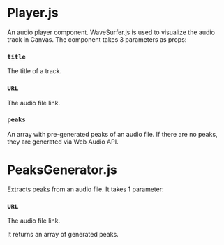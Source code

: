 # Player.js
An audio player component. WaveSurfer.js is used to visualize the audio track in Canvas. The component takes 3 parameters as props: 

### `title`

The title of a track.

### `URL`

The audio file link.

### `peaks`

An array with pre-generated peaks of an audio file.
If there are no peaks, they are generated via Web Audio API.


# PeaksGenerator.js
Extracts peaks from an audio file. It takes 1 parameter:

### `URL`

The audio file link.

It returns an array of generated peaks.
